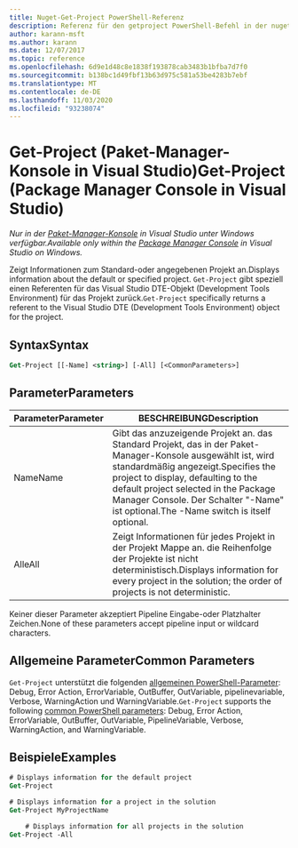 ```yaml
---
title: Nuget-Get-Project PowerShell-Referenz
description: Referenz für den getproject PowerShell-Befehl in der nuget-Paket-Manager-Konsole in Visual Studio.
author: karann-msft
ms.author: karann
ms.date: 12/07/2017
ms.topic: reference
ms.openlocfilehash: 6d9e1d48c8e1838f193878cab3483b1bfba7d7f0
ms.sourcegitcommit: b138bc1d49fbf13b63d975c581a53be4283b7ebf
ms.translationtype: MT
ms.contentlocale: de-DE
ms.lasthandoff: 11/03/2020
ms.locfileid: "93238074"
---
```

# <a name="get-project-package-manager-console-in-visual-studio"></a><span data-ttu-id="3f348-103">Get-Project (Paket-Manager-Konsole in Visual Studio)</span><span class="sxs-lookup"><span data-stu-id="3f348-103">Get-Project (Package Manager Console in Visual Studio)</span></span>

<span data-ttu-id="3f348-104">*Nur in der [Paket-Manager-Konsole](../../consume-packages/install-use-packages-powershell.md) in Visual Studio unter Windows verfügbar.*</span><span class="sxs-lookup"><span data-stu-id="3f348-104">*Available only within the [Package Manager Console](../../consume-packages/install-use-packages-powershell.md) in Visual Studio on Windows.*</span></span>

<span data-ttu-id="3f348-105">Zeigt Informationen zum Standard-oder angegebenen Projekt an.</span><span class="sxs-lookup"><span data-stu-id="3f348-105">Displays information about the default or specified project.</span></span> <span data-ttu-id="3f348-106">`Get-Project` gibt speziell einen Referenten für das Visual Studio DTE-Objekt (Development Tools Environment) für das Projekt zurück.</span><span class="sxs-lookup"><span data-stu-id="3f348-106">`Get-Project` specifically returns a referent to the Visual Studio DTE (Development Tools Environment) object for the project.</span></span>

## <a name="syntax"></a><span data-ttu-id="3f348-107">Syntax</span><span class="sxs-lookup"><span data-stu-id="3f348-107">Syntax</span></span>

```ps
Get-Project [[-Name] <string>] [-All] [<CommonParameters>]
```

## <a name="parameters"></a><span data-ttu-id="3f348-108">Parameter</span><span class="sxs-lookup"><span data-stu-id="3f348-108">Parameters</span></span>

| <span data-ttu-id="3f348-109">Parameter</span><span class="sxs-lookup"><span data-stu-id="3f348-109">Parameter</span></span> | <span data-ttu-id="3f348-110">BESCHREIBUNG</span><span class="sxs-lookup"><span data-stu-id="3f348-110">Description</span></span> |
| --- | --- |
| <span data-ttu-id="3f348-111">Name</span><span class="sxs-lookup"><span data-stu-id="3f348-111">Name</span></span> | <span data-ttu-id="3f348-112">Gibt das anzuzeigende Projekt an. das Standard Projekt, das in der Paket-Manager-Konsole ausgewählt ist, wird standardmäßig angezeigt.</span><span class="sxs-lookup"><span data-stu-id="3f348-112">Specifies the project to display, defaulting to the default project selected in the Package Manager Console.</span></span> <span data-ttu-id="3f348-113">Der Schalter "-Name" ist optional.</span><span class="sxs-lookup"><span data-stu-id="3f348-113">The -Name switch is itself optional.</span></span> |
| <span data-ttu-id="3f348-114">Alle</span><span class="sxs-lookup"><span data-stu-id="3f348-114">All</span></span> | <span data-ttu-id="3f348-115">Zeigt Informationen für jedes Projekt in der Projekt Mappe an. die Reihenfolge der Projekte ist nicht deterministisch.</span><span class="sxs-lookup"><span data-stu-id="3f348-115">Displays information for every project in the solution; the order of projects is not deterministic.</span></span> |

<span data-ttu-id="3f348-116">Keiner dieser Parameter akzeptiert Pipeline Eingabe-oder Platzhalter Zeichen.</span><span class="sxs-lookup"><span data-stu-id="3f348-116">None of these parameters accept pipeline input or wildcard characters.</span></span>

## <a name="common-parameters"></a><span data-ttu-id="3f348-117">Allgemeine Parameter</span><span class="sxs-lookup"><span data-stu-id="3f348-117">Common Parameters</span></span>

<span data-ttu-id="3f348-118">`Get-Project` unterstützt die folgenden [allgemeinen PowerShell-Parameter](/powershell/module/microsoft.powershell.core/about/about_commonparameters): Debug, Error Action, ErrorVariable, OutBuffer, OutVariable, pipelinevariable, Verbose, WarningAction und WarningVariable.</span><span class="sxs-lookup"><span data-stu-id="3f348-118">`Get-Project` supports the following [common PowerShell parameters](/powershell/module/microsoft.powershell.core/about/about_commonparameters): Debug, Error Action, ErrorVariable, OutBuffer, OutVariable, PipelineVariable, Verbose, WarningAction, and WarningVariable.</span></span>

## <a name="examples"></a><span data-ttu-id="3f348-119">Beispiele</span><span class="sxs-lookup"><span data-stu-id="3f348-119">Examples</span></span>

```ps
# Displays information for the default project
Get-Project

# Displays information for a project in the solution
Get-Project MyProjectName

    # Displays information for all projects in the solution
Get-Project -All
```